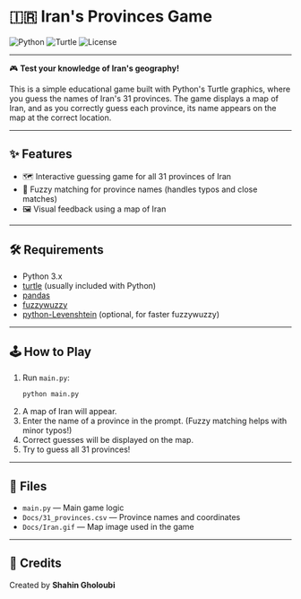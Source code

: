 # 🇮🇷 Iran's Provinces Game

![Python](https://img.shields.io/badge/Python-3.x-blue?logo=python)
![Turtle](https://img.shields.io/badge/Turtle-Graphics-green)
![License](https://img.shields.io/badge/License-MIT-lightgrey)

---

🎮 **Test your knowledge of Iran's geography!**

This is a simple educational game built with Python's Turtle graphics, where you guess the names of Iran's 31 provinces. The game displays a map of Iran, and as you correctly guess each province, its name appears on the map at the correct location.

---

## ✨ Features

- 🗺️ Interactive guessing game for all 31 provinces of Iran
- 🤖 Fuzzy matching for province names (handles typos and close matches)
- 🖼️ Visual feedback using a map of Iran

---

## 🛠️ Requirements

- Python 3.x
- [turtle](https://docs.python.org/3/library/turtle.html) (usually included with Python)
- [pandas](https://pandas.pydata.org/)
- [fuzzywuzzy](https://github.com/seatgeek/fuzzywuzzy)
- [python-Levenshtein](https://pypi.org/project/python-Levenshtein/) (optional, for faster fuzzywuzzy)

---

## 🕹️ How to Play

1. Run `main.py`:
   ```bash
   python main.py
   ```
2. A map of Iran will appear.
3. Enter the name of a province in the prompt. (Fuzzy matching helps with minor typos!)
4. Correct guesses will be displayed on the map.
5. Try to guess all 31 provinces!

---

## 📁 Files

- `main.py` — Main game logic
- `Docs/31_provinces.csv` — Province names and coordinates
- `Docs/Iran.gif` — Map image used in the game

---

## 👤 Credits

Created by **Shahin Gholoubi** 
